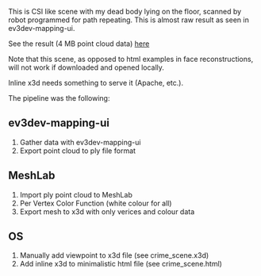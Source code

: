 This is CSI like scene with my dead body lying on the floor, scanned by robot programmed for path repeating.
This is almost raw result as seen in ev3dev-mapping-ui.



See the result (4 MB point cloud data) [here](http://htmlpreview.github.io/?https://github.com/bmegli/ev3dev-mapping-results/blob/master/point%20clouds/html/crime%20scene/crime_scene.html)

Note that this scene, as opposed to html examples in face reconstructions, will not work if downloaded and opened locally.

Inline x3d needs something to serve it (Apache, etc.). 

The pipeline was the following:

## ev3dev-mapping-ui

1. Gather data with ev3dev-mapping-ui
2. Export point cloud to ply file format

## MeshLab

1. Import ply point cloud to MeshLab
2. Per Vertex Color Function (white colour for all)
3. Export mesh to x3d with only verices and colour data

## OS

1. Manually add viewpoint to x3d file (see crime_scene.x3d)
2. Add inline x3d to minimalistic html file (see crime_scene.html)
